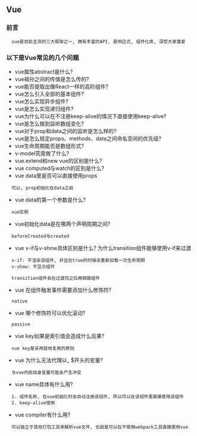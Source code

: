## Vue

### 前言
```
  vue是目前主流的三大框架之一, 拥有丰富的API, 是响应式, 组件化库, 深受大家喜爱
```

### 以下是Vue常见的几个问题
- vue属性abstract是什么?
- vue祖孙之间的传值是怎么传的?
- vue能否提取出像React一样的高阶组件?
- vue怎么引入全部的基本组件?
- vue怎么实现异步组件?
- vue是怎么实现递归组件?
- vue为什么可以在不注册keep-alive的情况下直接使用keep-alive?
- vue是怎么做到监听数组变化?
- vue对于prop和data之间的监听是怎么样的?
- vue是怎么规定props、methods、data之间命名空间的优先级?
- vue生命周期能否是数组形式?
- v-model究竟做了什么?
- vue.extend和new vue的区别是什么?
- vue computed与watch的区别是什么?
- vue data里是否可以直接使用props
```
  可以, prop初始化在data之前
```
- vue data的第一个参数是什么?
```
  vue实例
```
- vue初始化data是在哪两个声明周期之间?
```
  beforeCreated与created
```
- vue v-if与v-show具体区别是什么? 为什么transition组件能够使用v-if来过渡
```
  v-if: 不渲染该组件, 并且在true的时候会重新加载一次生命周期
  v-show: 不显示组件
  
  transition组件会在过渡完之后再销毁组件
```
- vue 在组件触发事件需要添加什么修饰符?
```
  native
```
- vue 哪个修饰符可以优化滚动?
```
  passive
```
- vue key如果是索引值会造成什么后果?
```
  vue key是采用就地复用的原则
```
- vue 为什么无法代理以_ $开头的变量?
```
  与vue内部自身变量可能会产生冲突
```
- vue name具体有什么用?
```
  1. 组件名称, 在vue初始化时会自动注册该组件, 所以可以在该组件里直接使用该组件
  2. keep-alive使用
```
- vue compiler有什么用?
```
  可以独立于其他打包工具来解析vue文件, 也就是可以在不使用webpack工具直接使用vue
```
